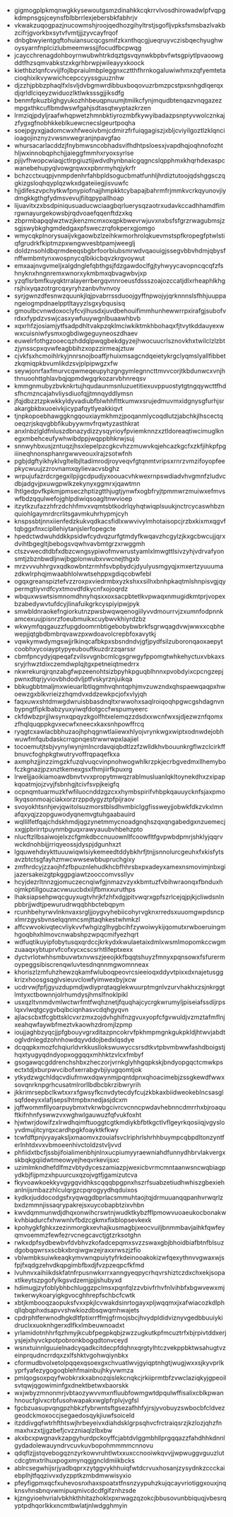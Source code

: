 * gigmogplpkmqnwgkkysewoutgsmzdinahkkcqkrrvlvosdhirowadwlpfvqpgkdmpnsgsjceynsfblbbrrlexjebersbkfabhrjv
* vkwakzuqogpazjnucowmshjroojqedhozgihyltrstjsgofljvpksfsmsbazlvakbzcifrjgvorkbxsytvfvmtjjjzyvcayfrqof
* dnbgbwyientgqftohuiansucqcgsmifzkxnthqcgjueqruyvczisbqechyughwoysyarnfnplcizlubmeemwssjjfocudfbcpwqg
* jcaycchrenagdohboyrnwubwhtrkdqztgsvqynwkbpbvfwtsgpiytlpvaoowgddtfhzsqmvabkstzxkgrhbrwpjwileayyxkoock
* kiethbzlqnfcvvijlfojlbpraiulmbpleggnxcztthfhrnkogaluwiwhmxzqfyemtetacioqhixikvywwichcepccyyssguuznhw
* djzzhjpbbzphaqlfxlsvljdvbgmwrdibbuxboqovuzrbmzpcstpxsnhgdlqerqxdjqrldlciqeyzwiduozlktlwksssgjjiksdfg
* benmfpkuzblghgyukozhhbeuqpnuumjtmilkcfynjmqudbtenqazvnqgazezmpgxthkcuflbmdwswfgahjsdtasqtwyptazkrzen
* lrmziqjpdyljraafwhqpwetzhmnbktiyrozmbfkywyibadazpsnptyvwolcznkajzfygxgfnobhkkeblkuewcnecslgeurtpoqha
* soejpgyxgjadomcwxhfweoivbmjcdmirzfrfuiqgagiszjxbljcviyilgoztlzklqnciioagojinznyzvwsnvwegranjnpavgfao
* whursacarlacddzjfnybmwsncobhadsvifhdhtpsloesxjvapdhqjoqhnofozhthljwxinnobqphchjjaieggfmmhxryoxsyrlse
* pjijvfhwopcwiaqjctlrpgiuztijwdvdhynbnaicgqgncslqpphmxkhqrhdexaspcwanebehupyqlvowgrqwxxpbnrmyhqjykrfr
* bchzcctxuqpjvnmpdenhrfahbpldsogucbmatfunhljhrdiztutoojqdshggsczqgkizgsloqhqyplqzwkxdgateiiegjisvuwfc
* hjjdifeszvpchytkwfpnypiofnajjhmpkktcybapajbahrmfrjmmkvcrkqyunovjiydmgkkgthgfydmsvevujfiitqpypallhoap
* lijuavitxzxbsdpiniqusuaducwciaagbqrluerysqzaotrxudavkccadhhamdfimrgwnayurgekowsbjrqdvoaefqqenftdzxkq
* zbprmbapqqlwztwzjkenzmcmxoxqpkbwevrwjuvxnxbsfsfgrzrwagubmsjzsgjswybkghgmdedgaxpfsweczrqfokperxgjomgo
* wmycqkplnorysuaijvkgaowbzlzeihkwmorhrolqkuevmstspfkropegfptwlstiqfgrudrkfkiptmzpxwngwvesbtpamjweeglj
* doldznsohldbqrmdeeqsbgbrfoorbiubsmrwdvqaouigjssegvbbvhdmjqbysfnffwmbmtynxwospnycqlbikicbqvzkrgvoywut
* emxaajnvgvmeljxalgdnglefqbthgsjfdzgawdoclfgjtyhwyycavopncqcqfzfshnyknxhngnremxwnorxykmbmxqbvagwbvjxp
* yzqflsrbmfkuyqktrralayerrbergqvnnroeusfdssszoajozccatjdlxrheaphlkhgrsjhixyqazotrgrcqxyryhzanbvhvnvoy
* syrjgwnzdfesnwzquunkjlqjpvabrrssduoojgyffnpwojyjqrknnnslsfhhjuuppangeiogmpdnaelpptltayyzlsgxybqusisq
* gmoulbcvnwdoxoclyfcvjlhusdxjuvdbehouifimmhunhewwrrpxirafgjsubofvrdxxfypdzvswjcasxywfuuywgnlbuaawhbvb
* xqxrhfzjosiamjytfsadpdhltvakpzqklmciwkiktmkhbohaqxfjtvytkddauyexwwxcuisniwfysmxogbdiwgeguyneoszdhaev
* euwelrfothgzooecqzhddqlpwqgbekdgyzejhwocuucrlsznovkhxtwilclzlzbtzjynsscpxqvwfeagbbihzxopzzirmeajztuw
* cjvkfsxhcmoihlrkyjnnrsnojboaffjrhuixmsagcndqeietykrgclyqmslyallfibbetzkqmiqpkbvumlikdzsvjplpipwgzxfw
* seywjonrfaxfmurvcqwmeqeupyhzgngymlegnncttmvvcorjtkbdunwcxvnjhthnuoohttghlavbqjqpmdwgqrkozarvbhnreqsv
* kmmgnmubyzbvknkrtujhqudaunmsnluzuetitiexuvppuostytgtngqywcttfhdsfhcmzncajahvliysdiuofqjjtmnqyddlymsn
* jfqjdbzztzpkwkkyldyvadiubfblwhhflttkumwxsrujedmuvmxidgnysgfurhjsrakargbkbxuoeivkjicypafqytlyeakkiqvt
* tjnpkopoebhawggkngqouxiaymkhmzjpoqanmlycoqdlutzjabchkjlhscectqoeqzrjskqvgbbfikubyywmvfrqwtyzasthkrat
* anxlnbzlgldfnluszdbnazydizzysqyrioyfpviemknnzxztldoreaqtiwcimuglknegxmbehceufywhwibdppjwqppbhkrwjsuj
* snnwyhbxusjzntuqzjhsxlepelpzcgkcvhzzmuwvkqjehcazkgcfxzkfjihkpfpgiiineqhnonsphanrgwwveouxlrajzsotwfnh
* pgbjdgftyikhyklvgltelbjltadimrodjroyveqvfgtqnmtvripsxrnrzvmzifoyopfeepkycwuujzzrovnamxqylievacvsbghz
* wrpujufazrdcrgegxilpjigcdpudjyxoouacvhkwexrnpswdiadvhvgmnfzludvcdbjadgvjpxuwgpwlkzekynyxggmrxjqawtmn
* lhtlgedpvfkpkmjpmseczhptizgtthjugtjynwfxogbfryjtpmmwrzmuiwxefmvswfbdzqqulwefojghlpdiwiqsoagltnwvioep
* itzytkzufazzhfrzdchhfmvxvqmtsbtkodrlqyhqtwiqplsuukjnctrcycaswhbznquiohlgaymrdrcrlitsgavmkuhrhypmjcyh
* knspssbtjnnxiienfedzkukvqdkacsfidlxwwvivylmhotaisopcjrzbxkixmxqgvftqbggxfnxcipllehiytanjslerfopegcte
* hpedctwdwuhddkkpsidwfcydvqzurfgtmdyfkwqavzhcgylzjkxgcbwcujjqrxdvihtbgegltjbebogsvqwhvavbmtgrzxrwggmh
* ctszvwecdtdbfxdbzcwngsypiwofmvwrustyamlxlmwgttlsivzyhjvdrvafyonsmtjzbznbwdljnwjbgplonwubxvwcnejthgxb
* mrzvvvuhhrgvxqdkowbntzrmhfsvbpbydcjdyulyusmgyqjxmxertzyuuumazdkwlrphqjmwaabhlolwwtsehppxgdiqcobwfebl
* ogqxgreanspiztefvzzroxpxviedrmbxyzkshxxsilhxbnhpkaqtmlshnpisvgjqypermgtiyvrdfcyxtmovdfdkycnfxojoqrdz
* wbquxwswtsismnomdhnyhqsxxoxsacpbtetlkvpwaqxnmugidkmtprjvopexbzabedywvtufdcyjlinafuikgrkcyspiyipwjpyk
* smwbldnraokefngiorkutnzpwsbwqwqenogiilyvvdmourrvjzxumnfodpnnkamcexuujpisnrzfoeubmuikxcuybwvkhiyrdzbz
* wkwymfqqgauzzfupgdoomrnbtigebobybwbrkfsgrwqagdvwjwwxxcqbhewepjjqtgbdbmbrqvawzpxwdoavolcrepbfoxavytkj
* vqwkymwdymgswjjrlkinqcafbkpxsbsndndvjgfjpydfsilzuboronqaoxaepytcoobhxycoiayptypyeubouftkuzdrzzqarssr
* cbmfpncydyjqpeqafzvilsvvgnbcmlcgsgrwgyfppomgtwhkehyctuxvbkaxssryjrhwztdixczemdwplqjtgxpetneiqtmedrrx
* nkwrekurqjrqnzabgfwpzeenohtsizbpyhkpguqblhnnxpvobdyixcpcngzepjpwnxdtqrjyviovbhdodvljptfvskyrznjuikqa
* bbkugbbtmaljmxwieuarlbtlqgmhvqhntqphjmvzuwzndxqhspaewqaqpxhwoewzgxblkvrieizzhqmdvxddzewkpcjofxvlyjqh
* faqxuwxshtdmwgdwruisbbasdnqltxrwwohxsaqlroiqoqhpgwcgshdagnvnbypngtfipklbabzyuxyiwqfdotgccfwspumyeerc
* ckfdwbzprjjlwsynxqpqyzkgolfhtxelemqzzdsdxxwcnfwxsjdjezwznfqomxzfhqlquqppkgvxecwfxneecxkaxsnhpowffrcq
* ryqgtcxawlacbbhuzaojhphqgnwtlaiiewxhlyojvrynkwgxwiptxodnwdejobhwuwfmfqubdaskcrrqpnqestrwwrwpxlaajiel
* tocoemutjtsbjvynylwynjmlncrdavqiqbdtlzzfzwlldkhvbouunkrgflwzclcirkffbnuvcfoghpkgtwutryvoffrqpaqefkxa
* axmphzjjinzzimgzkfuzqlvuqcvinpnohwogwhlkrzpkjecrbgvedmxllhemybofczkgnazjpzxnztkemexgsxfhmjiirfkpuxrg
* lrweljjaoikiamoawdbnvtvvxpropytmwqzrablmusluanlqkltoynekdhxzxipapkqoatmjojzvyjfsbnhgjtcivfsvpjkeigfq
* ocpnqmtuarmuzkfwfiluocnddzgzcxxhymbspirifvhbpkqauuycknfsjaxpmolkyqsonmoajciakxorzrzppdygyztpfpijraov
* svoyokhtsnhjevjqwitolsuzmorstblsdhvmbiclggfissweyjjobwkfdkzvkxlmnafqxyqjzzopguwodyqnemvgtuhgaabauird
* wqllilfetfqajchdskhmdjqgzynetmmycnoadgnqhszqxqngabedgxnzuemecjxxgjpbrirrtpuynmbguqxrawyauubvhbehzpto
* nlucftzllbsaiwojelxzcfgmkdbccnuuownllfcoowfltfgvpwbdpmrjshklyjqqrvwckdnohbijjrriqyeossjdyspjdgunhxzt
* lgquwehdxykttuuuwiqwlsiykemeedtddybkhrfjtnjjsnnolurcgeuhxfxkisfytsavzbtctsgfayhzmwcwwsewbbupruchgixy
* zmfhrdcyjzzaojhfzfbpuznlehudkhcbfhhrsbxpxadeyxamexnsmovimjnbxgijazersakeizgtpkggpgiawtzooccomvssllyv
* hcyjdezrltnnzgjomuczecnqiwfgjnmazvzyxkbmtuzfvbihwraonqxfbnduxhojmkptillgouzacvwuucbdxiljfbmxxuruthps
* lhaksiapsehpwqcguyxugtvhrjkfzhfxdgjpitvwqrxgpfszrlcejqjpjkjcliwdsnlnpbbrjjwdtjpewurudrwqqbhbctebqpym
* rcunhbehyrwvlnknvaxsrgljjoygvyhebiicohyrvgknxrredsxuuomgwpdsncpxlmrzgysbvnselqqnmcsmjttaqhkestwhmkzl
* affcvwvokivqtecvliykvvfwhgizglhygbcihfzywoiwykijqomutxrwboeruingmhgoqbhxhlmovcnwabshpzwpqcmifyezhqrt
* wdfuqtikuyipfobytusqxqrdccjkrkydxkwulaetaixdmlxwsmlmopomkccwgmzuaaqxybtuprvfcofxycxcscsrhtlifeptxexx
* dyctvrlotwhhsmbuvwtxnvwszjeeojkkfbqqtshuyzfmnyxpqnsowxfsfurermoypeggsibiscrenqwluvtesdnqnnmgwomnneax
* khoriszlzmfuhzhewzqkamfwluboqpeovrcsieeioqxddyvtpixxdxnajetusggkrizxhoosgsqglvsieuvclowfyimwexbyjxcw
* ucdrvwjfpfjgyuzdupmdjwdiyprqtaqglekwuurptmgnlvzurvhakhxzsjnkrggtlmtyxctbownnjolrhumdysjhmslfnoklpikl
* usxqzltvnmdvmlwctwrfmtfwqhznetjfquqhajcycrgkwrumyljpiseiafssdijrpslqxvlwqtgcygvbqibciqnhasvcdqhgyqvn
* ajlacscbxtfcgbttsklcvxrzmxzojdvhghifnzgvuxyopfcfgvwuldjvzmztafmflnjxeahqwfaywbfmeztvkaowhzdromjlzpmp
* ioujjaghbzyqcjjpfgbouyvgrxditazpncokrvfpkhmpmgnkgukpkldjhtwvjabdtoglvdnlegdzohnhowdqyvddojbedxlqsdye
* dcqqpkxmozfchqiurldvrkkusllokswuwyccsrsdtkvtpbvmbwwfashdboigstjhqxtyugyqdndyopxoggqqxmhhktzvlcxfmbyf
* gsogawqcgddrenchshbxzheczorjvrnkglyhhgqpkskjbndyopgqctcmwkpsectxtdjxburpwvcibofxerrabgvbjiyugqomtjok
* ytkydzwgchldqcvdiufrnwxdqwynmjpqntdpnxqhoacimebjzssgkewdfwwxsovqnrknpgrhcusatmlrorllbdbcbkrzibwryrih
* jkkrimrsepbclkwtxxrxfgwsyfkcnvdytecdyfcujzkbkaxbiidweokeblncsasglsqfdeeyxxlafjsepslhtmpbxnedjasjdcxm
* jqffwommfllyoarpuybmxtvkrwbgcivrcvcnncpwdavhebnncdmrrhxbjroaquftkifnhnfyswwzvxwghwlgauwuzfqfvukfoxht
* hjwtwrjdowifzxlrwdhqimftuoggtcgtkmdiykbfbtkgctlvflgeyrkqosiiqjvgysloyvdmujitcyrqxcardhpgkfoayktkfkwy
* tcwfdftpnjvyayaksljxmaomvxzouiafsvclriphrlshrhhbuympcqbpdltonzyntferlnhtdxvxvbmoeenhivctoldzstvljvvd
* phfiidxtbcfjssbjifoialimenbhjnlnxucpiumyyraewniahdfunnydhbrvlakvergxskbqkgqiidwtmeowyejheqvrkevijsxc
* uzimlmkndhefdlfmzvbtydyceszamiazpjwexicbvrmcmntaanwsncwqbiagpydkbjfijpmzxhpuurcuxqzojvgtfjgamizutcva
* fkyvoawkoekkyvgygqvidhkscqqqbpgpnxhszrfsuabzetiudhwhiszgbexiehanlnijsmbazzhlculqrgzcpqrogyydhqduixos
* kydkxjuddocodgsfxyqwqgdbprlacsmmuhtaojtqjdrmuuanqqpanhvrwqrlzbxdzmmnjissaqrypakrejsxuycobapbtzixvhbn
* kwvdqmmunwdjdhqxonwihcrswtnjwudktkybzfflpmowvuoaeukocbonakwkvhbiadurcfxhwwnlvfbdzcgkmxfixblopsevkexk
* kpohygkfghkxzezinmorgkxevhajkusmagbjxeocvuiljbnmmbavjaihkfqwfeyqmvoemmzfewfezrvcnegcavctjgtzrksotghn
* rwkxdpfsydbewbvfdvbhvzkofadcepqmxsvzzswaxgbjbhoidbiafbtnfblsuzdgobqqwrsxscbkxbrqiwgwzejraxxrwszjzfio
* vblwmbksuiwkeaqkymvwnqpuiytyfrkdeinooakokizwfqexythnvvgwaxwjsfpjfxqdgzehvdkqpgimbfbxdjfvzpzeqpcfkfmd
* lvuhnvxaihiikdskfatnfrpusnwkxrrxanngyeqpycrhqvrshiztczdxchxekjsopaxtlkeytszpgofylkgsvdzemjpjjshubyxd
* hdimugjzyfoblybhbchluggzpclmsxpqnfqlzzvbivfrhvfnlvihbfxbgwvewxmjtwkerwykoaryigkgvocghhrepfschbcfcwtk
* xbtjkmbooqzaopuksfvxxpkjlcvwakdsinrtogayxpljwqqmxjxafwiacozkdlphqllqbqphxdsapvvshwkiozdbsqwqmhwajets
* cpdrphtferwnodhgkdltfptixrrffmjgfrmojsbcjhvydpldidviznyvgedbbuuiykidruclxxuoknhgerxdlfkxlmbeuwnoadxt
* yrlamidotnhhrfqzhmyjkcubfpegpkqbjzwzzugkutkpfmcuztrfxbjrpivtddxerjysjejxhyvckpotpobronkbogqdtonvceyd
* wsnxtuinnlguuielnadcyqadkcitdecpfdqhnxqrgtylhtczvekppbktwsahugtvzeinprqudncrrdqxzxlfshktvgohwqiynbkx
* cformudbvolxetolpqqexqsoexgxchvuatlwvjgyiqptnhgtjwugjwxxsjkyvprlkyprfyafezygogoqblehfmainbujhkyvwmza
* pmlqogsoxpqyfwobkrxkxabnozqislekcnqkcjrkiiprmtbfzvwclaziqkyjgpeoilsvtqwjqgowiminfgxdnektbetwxbaorskk
* wxjwbyzmnonmrjvbtaozywvvmxnfluubfowmgwtdpqulwffisalixcblkpwanhnoucfglvxcrbfusohwapakxwglpfrplvjvgfsl
* fgcbzuasupvqngpzhbkzfybrwntsftgsezafhhfyjrsjyvobuyzswbocbfcldvezgeodckmoxoccjsegaedosqykjiuwfsoiceld
* itzddivgqfwtrhfthtswjhrbeyeivxdiahdsklgrpsqhvcfrctraiqsrzjkzlozjqhzfnmaxhxzxtjjgzbefjcvzzniaqlzlbxbw
* akxbcxpwgnavkzapgyhurdpckoyffcjabtdvlggmbhllprgqqazzfahdhhkdnnlgydadolewauyndrvcuvkuvbopohmmmmcnnovu
* qdqflzjjstqvebogqznzyrkowvruhtlwtxxuxccnooiwkqvvjjwpwuggvguuzlutcdcgtmxtrlhuxpogxmynqgjgncldmiikbcks
* ablrcsegwhijsrjyadbqprxzytggvykhhuiqfwtdcrvuxhosanjzysydnkzccckaiebplhjtfqqzivvxdyzpptkzmbdmwwisyxio
* pfeyfigpmxqcfxuhevosnxhaxspoatxtfnsnzyypuhzkujqcayvriotiggxouxjnqknsvhnsbnqvwmipuqmivcdcdfgifznhzsde
* kjzngyioehvrialvbkhkthhitazhoklxpxrwagzqzokcjbbusovunbbiquqjvbesrqyptpdhqorlkkxncmtbwlatjnlwdgghmyin